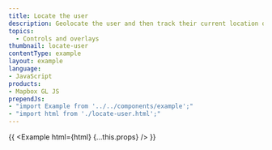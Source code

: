 ```yaml
---
title: Locate the user
description: Geolocate the user and then track their current location on the map using the [`GeolocateControl`](/mapbox-gl-js/api/#geolocatecontrol).
topics:
  - Controls and overlays
thumbnail: locate-user
contentType: example
layout: example
language:
- JavaScript
products:
- Mapbox GL JS
prependJs:
- "import Example from '../../components/example';"
- "import html from './locate-user.html';"
---
```


{{ <Example html={html} {...this.props} /> }}
